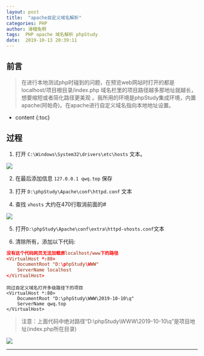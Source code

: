 ```yaml
---
layout: post
title:  "apache自定义域名解析"
categories: PHP
author: 滑稽兔啊
tags:  PHP apache 域名解析 phpStudy
date:  2019-10-13 20:39:11
---
```


## 前言
> 在进行本地测试php时碰到的问题，在预览web网站时打开的都是localhost/项目根目录/index.php  域名栏里的项目路径越多那地址就越长，想要缩短或者简化路径更美观 。我所用的环境是phpStudy集成环境，内置apache(阿帕奇)。在apache进行自定义域名指向本地地址设置。

* content
{:toc}










## 过程

1. 打开 ```C:\Windows\System32\drivers\etc\hosts``` 文本。

![](https://j1109053660.oss-cn-hangzhou.aliyuncs.com/img/20191025192306.png)

2. 在最后添加信息 ```127.0.0.1	qwq.top``` 保存

3. 打开 ```D:\phpStudy\Apache\conf\httpd.conf``` 文本

4. 查找 ```vhosts``` 大约在470行取消前面的#

![](https://j1109053660.oss-cn-hangzhou.aliyuncs.com/img/20191025192406.png)

5. 打开```D:\phpStudy\Apache\conf\extra\httpd-vhosts.conf```文本

6. 清除所有，添加以下代码:
```conf
没有这个代码网页无法加载原localhost/www下的路径
<VirtualHost *:80>
	DocumentRoot "D:\phpStudy\WWW"
	ServerName localhost
</VirtualHost>
```
```cinf
同过自定义域名打开多级路径下的项目
<VirtualHost *:80>
	DocumentRoot "D:\phpStudy\WWW\2019-10-10\q"
	ServerName qwq.top
</VirtualHost>
```
>注意：上面代码中绝对路径“D:\phpStudy\WWW\2019-10-10\q”是项目地址(index.php所在目录)

![](https://j1109053660.oss-cn-hangzhou.aliyuncs.com/img/20191025192430.png)

------





